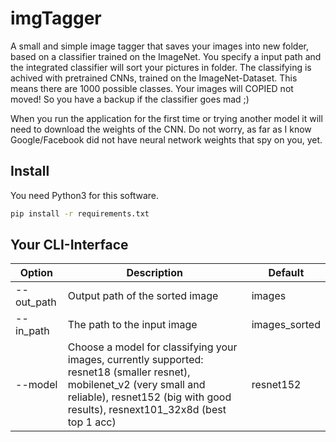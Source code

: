 # imgTagger
A small and simple image tagger that saves your images into new folder, based on a classifier trained on the ImageNet. You specify a input path and the integrated classifier will sort your pictures in folder. The classifying is achived with pretrained CNNs, trained on the ImageNet-Dataset. This means there are 1000 possible classes. Your images will COPIED not moved! So you have a backup if the classifier goes mad ;)

When you run the application for the first time or trying another model it will need to download the weights of the CNN. Do not worry, as far as I know Google/Facebook did not have neural network weights that spy on you, yet.

## Install

You need Python3 for this software.

```bash
pip install -r requirements.txt
```

## Your CLI-Interface 

| Option                | Description       		      			                      |  		Default                	    |
| --------------------- |---------------------------------------------------------| --------------------------------|
| --out\_path           | Output path of the sorted image                     	  | images                          |
| --in\_path            | The path to the input image                     	      |   images\_sorted		              |
| --model               | Choose a model for classifying your images, currently supported: resnet18 (smaller resnet), mobilenet\_v2 (very small and reliable), resnet152 (big with good results), resnext101\_32x8d (best top 1 acc)                                 |   resnet152			    |

